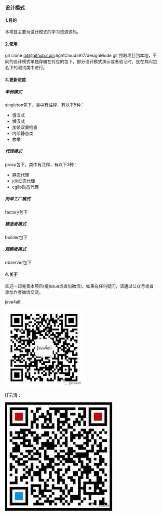 ### 设计模式
#### 1.目的
本项目主要为设计模式的学习资源源码。
#### 2.使用
git clone git@github.com:lightClouds917/designMode.git
拉取项目到本地，不同的设计模式单独存储在对应的包下，部分设计模式演示或者验证时，是在其同包名下的测试类中进行。
#### 3.更新进度
##### 单例模式
singleton包下，类中有注释，有以下5种：
- 饿汉式
- 懒汉式
- 加锁双重检查
- 内部静态类
- 枚举
##### 代理模式
proxy包下，类中有注释，有以下3种：
- 静态代理
- jdk动态代理
- cglib动态代理

##### 简单工厂模式
factory包下

##### 建造者模式
builder包下

##### 观察者模式
observer包下

#### 4.关于
欢迎一起完善本项目(提issue或者加微信)，如果有任何疑问，请通过公众号或者添加作者微信交流。

java4all:

![Image text](https://github.com/lightClouds917/designMode/blob/master/src/main/resources/templates/java4all_black.jpg)

IT云清：

![Image text](https://github.com/lightClouds917/designMode/blob/master/src/main/resources/templates/ITyunqing.jpg)
